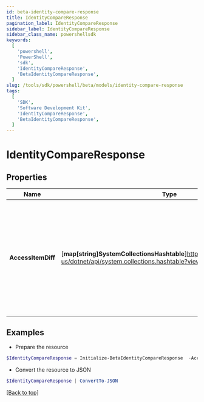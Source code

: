 ```yaml
---
id: beta-identity-compare-response
title: IdentityCompareResponse
pagination_label: IdentityCompareResponse
sidebar_label: IdentityCompareResponse
sidebar_class_name: powershellsdk
keywords:
  [
    'powershell',
    'PowerShell',
    'sdk',
    'IdentityCompareResponse',
    'BetaIdentityCompareResponse',
  ]
slug: /tools/sdk/powershell/beta/models/identity-compare-response
tags:
  [
    'SDK',
    'Software Development Kit',
    'IdentityCompareResponse',
    'BetaIdentityCompareResponse',
  ]
---
```


# IdentityCompareResponse

## Properties

| Name | Type | Description | Notes |
| --- | --- | --- | --- |
| **AccessItemDiff** | [**map[string]SystemCollectionsHashtable**]https://learn.microsoft.com/en-us/dotnet/api/system.collections.hashtable?view=net-9.0 | Arbitrary key-value pairs. They will never be processed by the IdentityNow system but will be returned on completion of the violation check. | [optional] |

## Examples

- Prepare the resource

```powershell
$IdentityCompareResponse = Initialize-BetaIdentityCompareResponse  -AccessItemDiff null
```

- Convert the resource to JSON

```powershell
$IdentityCompareResponse | ConvertTo-JSON
```

[[Back to top]](#)
